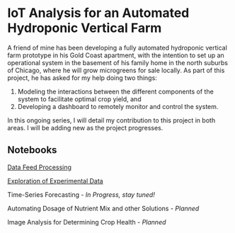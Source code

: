 # IoT Analysis for an Automated Hydroponic Vertical Farm
A friend of mine has been developing a fully automated hydroponic vertical farm prototype in his Gold Coast apartment, 
with the intention to set up an operational system in the basement of his family home in the north suburbs of Chicago, 
where he will grow microgreens for sale locally. As part of this project, he has asked for my help doing two things:

1. Modeling the interactions between the different components of the system to facilitate optimal crop yield, and
2. Developing a dashboard to remotely monitor and control the system.  

In this ongoing series, I will detail my contribution to this project in both areas. I will be 
adding new as the project progresses.

## Notebooks

[Data Feed Processing](https://github.com/arosenblum1/arosenblum1/blob/main/Projects/Rosies_Farm/RF_DataProcessing.ipynb)

[Exploration of Experimental Data](https://github.com/arosenblum1/arosenblum1/blob/main/Projects/Rosies_Farm/RF_Exploration.ipynb)

Time-Series Forecasting - *In Progress, stay tuned!*

Automating Dosage of Nutrient Mix and other Solutions - *Planned*

Image Analysis for Determining Crop Health - *Planned*
